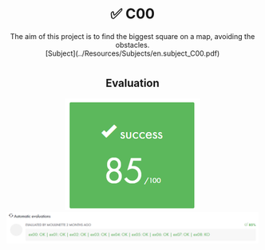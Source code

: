 # <h1 align="center"> :white_check_mark: C00</h1>
<p align="center">
The aim of this project is to find the biggest square on a map, avoiding the obstacles.<br>
[Subject](../Resources/Subjects/en.subject_C00.pdf)
</p>

# <h2 align="center"> Evaluation </h1>
<p align="center">
<a><img src="../Resources/Evals/grade_C00.png" alt="evaluation2" class="centerImage"/></a><br />
<a><img src="../Resources/Evals/grades_C00.png" alt="evaluation" width=1000 class="centerImage"/></a><br />
</p>

